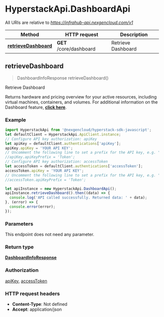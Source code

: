 # HyperstackApi.DashboardApi

All URIs are relative to *https://infrahub-api.nexgencloud.com/v1*

Method | HTTP request | Description
------------- | ------------- | -------------
[**retrieveDashboard**](DashboardApi.md#retrieveDashboard) | **GET** /core/dashboard | Retrieve Dashboard



## retrieveDashboard

> DashboardInfoResponse retrieveDashboard()

Retrieve Dashboard

Returns hardware and pricing overview for your active resources, including virtual machines, containers, and volumes. For additional information on the Dashboard feature, [**click here**](https://infrahub-doc.nexgencloud.com/docs/features/dashboard).

### Example

```javascript
import HyperstackApi from '@nexgencloud/hyperstack-sdk-javascript';
let defaultClient = HyperstackApi.ApiClient.instance;
// Configure API key authorization: apiKey
let apiKey = defaultClient.authentications['apiKey'];
apiKey.apiKey = 'YOUR API KEY';
// Uncomment the following line to set a prefix for the API key, e.g. "Token" (defaults to null)
//apiKey.apiKeyPrefix = 'Token';
// Configure API key authorization: accessToken
let accessToken = defaultClient.authentications['accessToken'];
accessToken.apiKey = 'YOUR API KEY';
// Uncomment the following line to set a prefix for the API key, e.g. "Token" (defaults to null)
//accessToken.apiKeyPrefix = 'Token';

let apiInstance = new HyperstackApi.DashboardApi();
apiInstance.retrieveDashboard().then((data) => {
  console.log('API called successfully. Returned data: ' + data);
}, (error) => {
  console.error(error);
});

```

### Parameters

This endpoint does not need any parameter.

### Return type

[**DashboardInfoResponse**](DashboardInfoResponse.md)

### Authorization

[apiKey](../README.md#apiKey), [accessToken](../README.md#accessToken)

### HTTP request headers

- **Content-Type**: Not defined
- **Accept**: application/json

